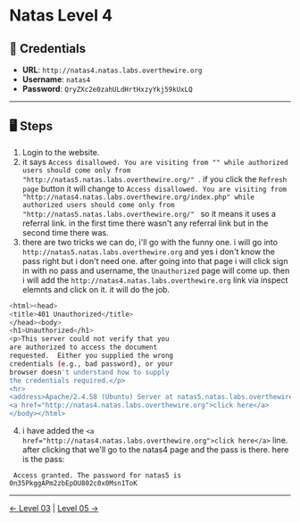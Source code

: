 # Natas Level 4

## 🧪 Credentials

- **URL**: `http://natas4.natas.labs.overthewire.org`
- **Username**: `natas4`
- **Password**: `QryZXc2e0zahULdHrtHxzyYkj59kUxLQ`

---

## 🖥️ Steps

1. Login to the website.
2. it says `Access disallowed. You are visiting from "" while authorized users should come only from "http://natas5.natas.labs.overthewire.org/"
`. if you click the `Refresh page` button it will change to `Access disallowed. You are visiting from "http://natas4.natas.labs.overthewire.org/index.php" while authorized users should come only from "http://natas5.natas.labs.overthewire.org/" ` so it means it uses a referral link. in the first time there wasn't any referral link but in the second time there was.
3. there are two tricks we can do, i'll go with the funny one. i will go into `http://natas5.natas.labs.overthewire.org` and yes i don't know the pass right but i don't need one. after going into that page i will click sign in with no pass and username, the `Unauthorized` page will come up. then i will add the `http://natas4.natas.labs.overthewire.org` link via inspect elemnts and click on it. it will do the job.
```bash
<html><head>
<title>401 Unauthorized</title>
</head><body>
<h1>Unauthorized</h1>
<p>This server could not verify that you
are authorized to access the document
requested.  Either you supplied the wrong
credentials (e.g., bad password), or your
browser doesn't understand how to supply
the credentials required.</p>
<hr>
<address>Apache/2.4.58 (Ubuntu) Server at natas5.natas.labs.overthewire.org Port 80</address>
<a href="http://natas4.natas.labs.overthewire.org">click here</a>
</body></html>
```
4. i have added the `<a href="http://natas4.natas.labs.overthewire.org">click here</a>` line. after clicking that we'll go to the natas4 page and the pass is there. here is the pass:
```
 Access granted. The password for natas5 is 0n35PkggAPm2zbEpOU802c0x0Msn1ToK
```
---
[← Level 03](./level03.md) | [Level 05 →](./level05.md)
